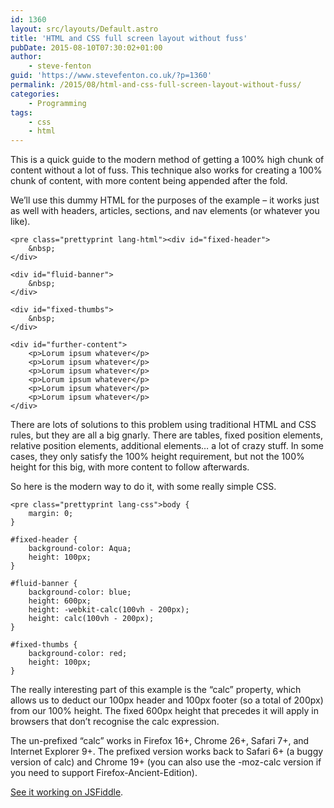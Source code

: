 ```yaml
---
id: 1360
layout: src/layouts/Default.astro
title: 'HTML and CSS full screen layout without fuss'
pubDate: 2015-08-10T07:30:02+01:00
author:
    - steve-fenton
guid: 'https://www.stevefenton.co.uk/?p=1360'
permalink: /2015/08/html-and-css-full-screen-layout-without-fuss/
categories:
    - Programming
tags:
    - css
    - html
---
```


This is a quick guide to the modern method of getting a 100% high chunk of content without a lot of fuss. This technique also works for creating a 100% chunk of content, with more content being appended after the fold.

We’ll use this dummy HTML for the purposes of the example – it works just as well with headers, articles, sections, and nav elements (or whatever you like).

```
<pre class="prettyprint lang-html"><div id="fixed-header">
    &nbsp;    
</div>

<div id="fluid-banner">
    &nbsp;
</div>

<div id="fixed-thumbs">
    &nbsp;
</div>

<div id="further-content">
    <p>Lorum ipsum whatever</p>
    <p>Lorum ipsum whatever</p>
    <p>Lorum ipsum whatever</p>
    <p>Lorum ipsum whatever</p>
    <p>Lorum ipsum whatever</p>
    <p>Lorum ipsum whatever</p>
</div>
```

There are lots of solutions to this problem using traditional HTML and CSS rules, but they are all a big gnarly. There are tables, fixed position elements, relative position elements, additional elements… a lot of crazy stuff. In some cases, they only satisfy the 100% height requirement, but not the 100% height for this big, with more content to follow afterwards.

So here is the modern way to do it, with some really simple CSS.

```
<pre class="prettyprint lang-css">body {
    margin: 0;
}

#fixed-header {
    background-color: Aqua;
    height: 100px;
}

#fluid-banner {
    background-color: blue;
    height: 600px;
    height: -webkit-calc(100vh - 200px);
    height: calc(100vh - 200px);
}

#fixed-thumbs {
    background-color: red;
    height: 100px;
}
```

The really interesting part of this example is the “calc” property, which allows us to deduct our 100px header and 100px footer (so a total of 200px) from our 100% height. The fixed 600px height that precedes it will apply in browsers that don’t recognise the calc expression.

The un-prefixed “calc” works in Firefox 16+, Chrome 26+, Safari 7+, and Internet Explorer 9+. The prefixed version works back to Safari 6+ (a buggy version of calc) and Chrome 19+ (you can also use the -moz-calc version if you need to support Firefox-Ancient-Edition).

[See it working on JSFiddle](http://jsfiddle.net/Sohnee/Loe9gfa7/1/).